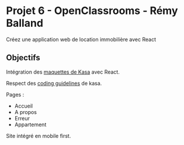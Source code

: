 # Projet 6 - OpenClassrooms - Rémy Balland
Créez une application web de location immobilière avec React

## Objectifs
Intégration des [maquettes de Kasa](https://www.figma.com/file/bAnXDNqRKCRRP8mY2gcb5p/UI-Design-Kasa-FR?node-id=3-0&t=R1mbsZtSZBOt9wbW-0) avec React.

Respect des [coding guidelines](https://course.oc-static.com/projects/Front-End+V2/P9+React+1/Coding+guidelines+Kasa+FR.pdf) de kasa.

Pages : 
  - Accueil
  - A propos
  - Erreur
  - Appartement
  
 Site intégré en mobile first.
